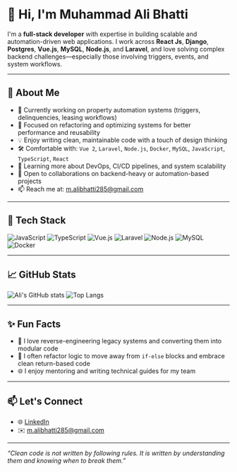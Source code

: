 # 👋 Hi, I'm Muhammad Ali Bhatti

I'm a **full-stack developer** with expertise in building scalable and automation-driven web applications. I work across **React Js**, **Django**, **Postgres**, **Vue.js**, **MySQL**, **Node.js**, and **Laravel**, and love solving complex backend challenges—especially those involving triggers, events, and system workflows.

---

## 🚀 About Me

- 🔭 Currently working on property automation systems (triggers, delinquencies, leasing workflows)
- 🧩 Focused on refactoring and optimizing systems for better performance and reusability
- 💡 Enjoy writing clean, maintainable code with a touch of design thinking
- 🛠️ Comfortable with: `Vue 2`, `Laravel`, `Node.js`, `Docker`, `MySQL`, `JavaScript`, `TypeScript`, `React`
- 🌱 Learning more about DevOps, CI/CD pipelines, and system scalability
- 🤝 Open to collaborations on backend-heavy or automation-based projects
- 📫 Reach me at: m.alibhatti285@gmail.com

---

## 🧰 Tech Stack

![JavaScript](https://img.shields.io/badge/Code-JavaScript-informational?style=flat&logo=javascript&logoColor=white&color=2bbc8a)
![TypeScript](https://img.shields.io/badge/Code-TypeScript-blue?style=flat&logo=typescript&logoColor=white)
![Vue.js](https://img.shields.io/badge/Frontend-Vue.js-green?style=flat&logo=vue.js&logoColor=white)
![Laravel](https://img.shields.io/badge/Backend-Laravel-red?style=flat&logo=laravel&logoColor=white)
![Node.js](https://img.shields.io/badge/Backend-Node.js-informational?style=flat&logo=node.js&logoColor=white)
![MySQL](https://img.shields.io/badge/Database-MySQL-blue?style=flat&logo=mysql&logoColor=white)
![Docker](https://img.shields.io/badge/DevOps-Docker-blue?style=flat&logo=docker&logoColor=white)

---

## 📈 GitHub Stats

![Ali's GitHub stats](https://github-readme-stats.vercel.app/api?username=ali-bhatti&show_icons=true&theme=radical)
![Top Langs](https://github-readme-stats.vercel.app/api/top-langs/?username=ali-bhatti&layout=compact&theme=radical)

---

## ✨ Fun Facts

- 🧠 I love reverse-engineering legacy systems and converting them into modular code
- 💬 I often refactor logic to move away from `if-else` blocks and embrace clean return-based code
- 🌐 I enjoy mentoring and writing technical guides for my team

---

## 📫 Let's Connect

- 🌐 [LinkedIn](https://www.linkedin.com/in/m-ali-bhatti/)
- ✉️ m.alibhatti285@gmail.com

---

_“Clean code is not written by following rules. It is written by understanding them and knowing when to break them.”_

